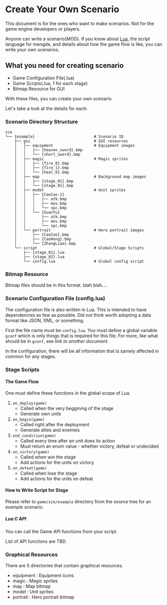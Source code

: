 # Create Your Own Scenario

This document is for the ones who want to make scenarios. Not for the game engine developers or players.

Anyone can write a scenario(MOD). If you know about [Lua](https://www.lua.org), the script language for mengde, and
details about how the game flow is like, you can write your own scenarios.

## What you need for creating scenario

- Game Configuration File(.lua)
- Game Scripts(.lua, 1 for each stage)
- Bitmap Resource for GUI

With these files, you can create your own scenario.

Let's take a look at the details for each.

### Scenario Directory Structure

```
sce
└── {example}                          # Scenario ID
    ├── gui                            # GUI resources
    │   ├── equipment                  # Equipment images
    │   │   ├── {heaven_sword}.bmp
    │   │   └── {short_sword}.bmp
    │   ├── magic                      # Magic sprites
    │   │   ├── {fire_0}.bmp
    │   │   ├── {fire_1}.bmp
    │   │   └── {heal_0}.bmp
    │   ├── map                        # Background map images
    │   │   ├── {stage_01}.bmp
    │   │   └── {stage_01}.bmp
    │   ├── model                      # Unit sprites
    │   │   ├── {CaoCao-1}
    │   │   │   ├── atk.bmp
    │   │   │   ├── mov.bmp
    │   │   │   └── spc.bmp
    │   │   └── {GuanYu}
    │   │       ├── atk.bmp
    │   │       ├── mov.bmp
    │   │       └── spc.bmp
    │   └── portrait                   # Hero portrait images
    │       ├── {CaoCao}.bmp
    │       ├── {CaoHong}.bmp
    │       └── {ZhangLiao}.bmp
    └── script                         # Global/Stage Scripts
        ├── {stage_01}.lua
        ├── {stage_02}.lua
        └── config.lua                 # Global config script
```

### Bitmap Resource

Bitmap files should be in this format. blah blah....

### Scenario Configuration File (config.lua)

The configuration file is also written in Lua. This is intended to have dependencies as few as possible. Did not think
worth adopting a data format like JSON, XML, or something.

First the file name must be `config.lua`. You must define a global variable `gconf` which is only things that is
required for this file. For more, like what should be in `gconf`, see *link to another document*.

In the configuration, there will be all information that is samely affected in common for any stages.

### Stage Scripts

#### The Game Flow

One must define these functions in the global scope of Lua.

1. `on_deploy(game)`
	- Called when the very beggining of the stage
	- Generate own units
1. `on_begin(game)`
	- Called right after the deployment
	- Generate allies and enemies
1. `end_condition(game)`
	- Called every time after an unit does its action
	- Must return an enum value - whether victory, defeat or undecided
1. `on_victory(game)`
	- Called when win the stage
	- Add actions for the units on victory
1. `on_defeat(game)`
	- Called when lose the stage
	- Add actions for the units on defeat

#### How to Write Script for Stage

Please refer to `game/sce/example` directory from the source tree for an example scenario.

##### Lua C API

You can call the Game API functions from your script.

List of API functions are TBD.

### Graphical Resources

There are 5 directories that contain graphical resources.

- equipment : Equipment icons
- magic : Magic sprites
- map : Map bitmap
- model : Unit sprites
- portrait : Hero portrait bitmap

